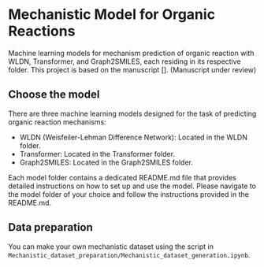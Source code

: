 # Mechanistic Model for Organic Reactions
Machine learning models for mechanism prediction of organic reaction with WLDN, Transformer, and Graph2SMILES, each residing in its respective folder.
This project is based on the manuscript []. (Manuscript under review)

## Choose the model
There are three machine learning models designed for the task of predicting organic reaction mechanisms: 
- WLDN (Weisfeiler-Lehman Difference Network): Located in the WLDN folder.
- Transformer: Located in the Transformer folder.
- Graph2SMILES: Located in the Graph2SMILES folder.

Each model folder contains a dedicated README.md file that provides detailed instructions on how to set up and use the model. Please navigate to the model folder of your choice and follow the instructions provided in the README.md.

## Data preparation
You can make your own mechanistic dataset using the script in `Mechanistic_dataset_preparation/Mechanistic_dataset_generation.ipynb`.
